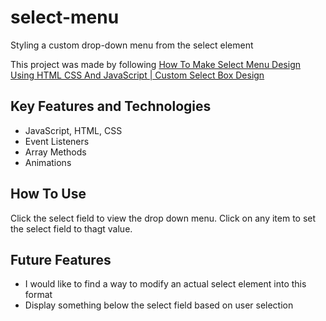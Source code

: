 # select-menu
Styling a custom drop-down menu from the select element

This project was made by following [How To Make Select Menu Design Using HTML CSS And JavaScript | Custom Select Box Design](https://youtu.be/vnl1X3ZNrFY?si=trT3oJxu_yXFBsR2)

## Key Features and Technologies
- JavaScript, HTML, CSS
- Event Listeners
- Array Methods
- Animations

## How To Use
Click the select field to view the drop down menu. Click on any item to set the select field to thagt value.

## Future Features
- I would like to find a way to modify an actual select element into this format
- Display something below the select field based on user selection
